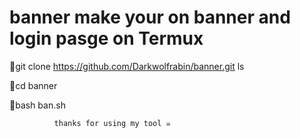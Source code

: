 # banner make your on banner and login pasge on Termux 
📌git clone https://github.com/Darkwolfrabin/banner.git
ls


📌cd banner 


📌bash ban.sh
     
          
              thanks for using my tool ☠️
